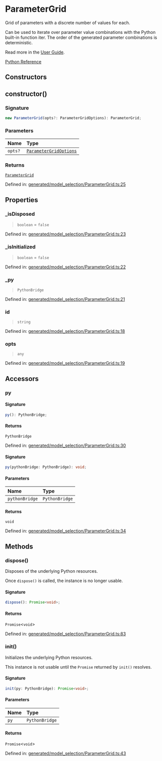 # ParameterGrid

Grid of parameters with a discrete number of values for each.

Can be used to iterate over parameter value combinations with the Python built-in function iter. The order of the generated parameter combinations is deterministic.

Read more in the [User Guide](../grid_search.html#grid-search).

[Python Reference](https://scikit-learn.org/stable/modules/generated/sklearn.model_selection.ParameterGrid.html)

## Constructors

## constructor()

### Signature

```ts
new ParameterGrid(opts?: ParameterGridOptions): ParameterGrid;
```

### Parameters

| Name | Type |
| :------ | :------ |
| `opts?` | [`ParameterGridOptions`](../interfaces/ParameterGridOptions.md) |

### Returns

[`ParameterGrid`](ParameterGrid.md)

Defined in:  [generated/model\_selection/ParameterGrid.ts:25](https://github.com/transitive-bullshit/scikit-learn-ts/blob/122b3c0/packages/sklearn/src/generated/model_selection/ParameterGrid.ts#L25)

## Properties

### \_isDisposed

> `boolean`  = `false`

Defined in:  [generated/model\_selection/ParameterGrid.ts:23](https://github.com/transitive-bullshit/scikit-learn-ts/blob/122b3c0/packages/sklearn/src/generated/model_selection/ParameterGrid.ts#L23)

### \_isInitialized

> `boolean`  = `false`

Defined in:  [generated/model\_selection/ParameterGrid.ts:22](https://github.com/transitive-bullshit/scikit-learn-ts/blob/122b3c0/packages/sklearn/src/generated/model_selection/ParameterGrid.ts#L22)

### \_py

> `PythonBridge`

Defined in:  [generated/model\_selection/ParameterGrid.ts:21](https://github.com/transitive-bullshit/scikit-learn-ts/blob/122b3c0/packages/sklearn/src/generated/model_selection/ParameterGrid.ts#L21)

### id

> `string`

Defined in:  [generated/model\_selection/ParameterGrid.ts:18](https://github.com/transitive-bullshit/scikit-learn-ts/blob/122b3c0/packages/sklearn/src/generated/model_selection/ParameterGrid.ts#L18)

### opts

> `any`

Defined in:  [generated/model\_selection/ParameterGrid.ts:19](https://github.com/transitive-bullshit/scikit-learn-ts/blob/122b3c0/packages/sklearn/src/generated/model_selection/ParameterGrid.ts#L19)

## Accessors

### py

#### Signature

```ts
py(): PythonBridge;
```

#### Returns

`PythonBridge`

Defined in:  [generated/model\_selection/ParameterGrid.ts:30](https://github.com/transitive-bullshit/scikit-learn-ts/blob/122b3c0/packages/sklearn/src/generated/model_selection/ParameterGrid.ts#L30)

#### Signature

```ts
py(pythonBridge: PythonBridge): void;
```

#### Parameters

| Name | Type |
| :------ | :------ |
| `pythonBridge` | `PythonBridge` |

#### Returns

`void`

Defined in: [generated/model\_selection/ParameterGrid.ts:34](https://github.com/transitive-bullshit/scikit-learn-ts/blob/122b3c0/packages/sklearn/src/generated/model_selection/ParameterGrid.ts#L34)

## Methods

### dispose()

Disposes of the underlying Python resources.

Once `dispose()` is called, the instance is no longer usable.

#### Signature

```ts
dispose(): Promise<void>;
```

#### Returns

`Promise`\<`void`\>

Defined in:  [generated/model\_selection/ParameterGrid.ts:83](https://github.com/transitive-bullshit/scikit-learn-ts/blob/122b3c0/packages/sklearn/src/generated/model_selection/ParameterGrid.ts#L83)

### init()

Initializes the underlying Python resources.

This instance is not usable until the `Promise` returned by `init()` resolves.

#### Signature

```ts
init(py: PythonBridge): Promise<void>;
```

#### Parameters

| Name | Type |
| :------ | :------ |
| `py` | `PythonBridge` |

#### Returns

`Promise`\<`void`\>

Defined in:  [generated/model\_selection/ParameterGrid.ts:43](https://github.com/transitive-bullshit/scikit-learn-ts/blob/122b3c0/packages/sklearn/src/generated/model_selection/ParameterGrid.ts#L43)
